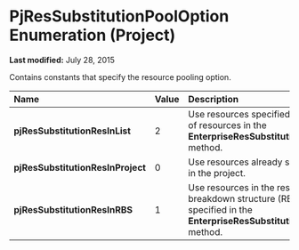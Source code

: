 
# PjResSubstitutionPoolOption Enumeration (Project)

 **Last modified:** July 28, 2015

Contains constants that specify the resource pooling option.


|**Name**|**Value**|**Description**|
|:-----|:-----|:-----|
| **pjResSubstitutionResInList**|2|Use resources specified in the list of resources in the  **EnterpriseResSubstitutionWizard** method.|
| **pjResSubstitutionResInProject**|0|Use resources already specified in the project.|
| **pjResSubstitutionResInRBS**|1|Use resources in the resouce breakdown structure (RBS) level specified in the  **EnterpriseResSubstitutionWizard** method.|
